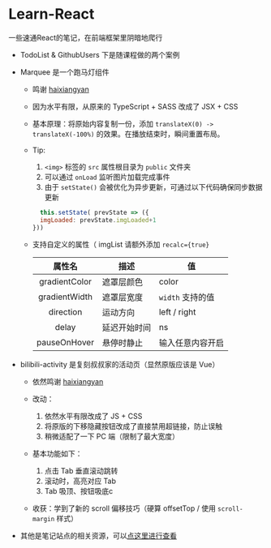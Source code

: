 # Learn-React

一些速通React的笔记，在前端框架里阴暗地爬行

- TodoList & GithubUsers 下是随课程做的两个案例

- Marquee 是一个跑马灯组件
  
  - 鸣谢 [haixiangyan](https://github.com/haixiangyan)
  
  - 因为水平有限，从原来的 TypeScript + SASS 改成了 JSX + CSS
  
  - 基本原理：将原始内容复制一份，添加 `translateX(0) -> translateX(-100%)` 的效果。在播放结束时，瞬间重置布局。
  
  - Tip:
  
    1. `<img>` 标签的 `src` 属性根目录为 `public` 文件夹
    2. 可以通过 `onLoad` 监听图片加载完成事件
    3. 由于 `setState()` 会被优化为异步更新，可通过以下代码确保同步数据更新
      ```js
        this.setState( prevState => ({
        imgLoaded: prevState.imgLoaded+1
      }))
      ```
      
  - 支持自定义的属性（ imgList 请额外添加 `recalc={true}`
    
    | 属性名 | 描述 | 值 |
    | :---: | --- | -- |
    |gradientColor| 遮罩层颜色| color |
    |gradientWidth | 遮罩层宽度 | `width` 支持的值 |
    |direction | 运动方向 | left / right |
    |delay| 延迟开始时间 | ns |
    | pauseOnHover | 悬停时静止 | 输入任意内容开启|

- bilibili-activity 是复刻叔叔家的活动页（显然原版应该是 Vue）

  - 依然鸣谢 [haixiangyan](https://github.com/haixiangyan/bilibili-activity-page-demo)
  
  - 改动：
  
    1. 依然水平有限改成了 JS + CSS
    2. 将原版的下移隐藏按钮改成了直接禁用超链接，防止误触
    3. 稍微适配了一下 PC 端（限制了最大宽度）
  
  - 基本功能如下：
  
    1. 点击 Tab 垂直滚动跳转
    2. 滚动时，高亮对应 Tab
    3. Tab 吸顶、按钮吸底c
    
  - 收获：学到了新的 scroll 偏移技巧（硬算 offsetTop / 使用 `scroll-margin` 样式）

- 其他是笔记站点的相关资源，可以[点这里进行查看](https://triplepiers.github.io/Learn-React/)
